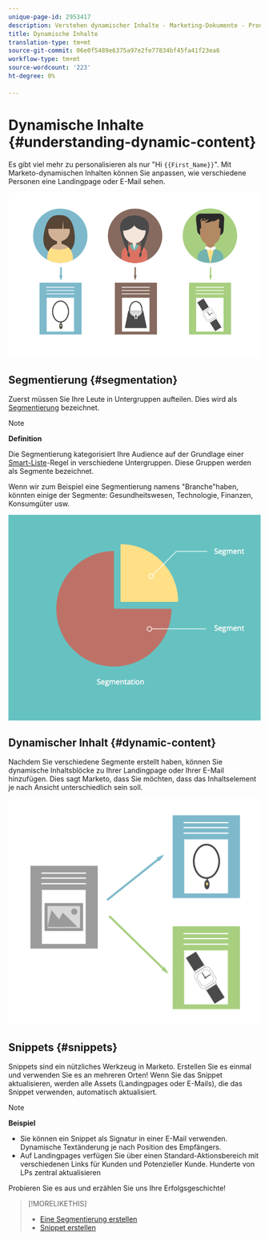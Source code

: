 ```yaml
---
unique-page-id: 2953417
description: Verstehen dynamischer Inhalte - Marketing-Dokumente - Produktdokumentation
title: Dynamische Inhalte
translation-type: tm+mt
source-git-commit: 06e0f5489e6375a97e2fe77834bf45fa41f23ea6
workflow-type: tm+mt
source-wordcount: '223'
ht-degree: 0%

---
```



# Dynamische Inhalte {#understanding-dynamic-content}

Es gibt viel mehr zu personalisieren als nur &quot;Hi `{{First_Name}}`&quot;. Mit Marketo-dynamischen Inhalten können Sie anpassen, wie verschiedene Personen eine Landingpage oder E-Mail sehen.

![](assets/artboard-1.png)

## Segmentierung {#segmentation}

Zuerst müssen Sie Ihre Leute in Untergruppen aufteilen. Dies wird als [Segmentierung](/help/marketo/product-docs/personalization/segmentation-and-snippets/segmentation/create-a-segmentation.md) bezeichnet.

>[!NOTE]
>
>**Definition**
>
>Die Segmentierung kategorisiert Ihre Audience auf der Grundlage einer [Smart-Liste](/help/marketo/product-docs/core-marketo-concepts/smart-campaigns/understanding-smart-campaigns.md)-Regel in verschiedene Untergruppen. Diese Gruppen werden als Segmente bezeichnet.

Wenn wir zum Beispiel eine Segmentierung namens &quot;Branche&quot;haben, könnten einige der Segmente: Gesundheitswesen, Technologie, Finanzen, Konsumgüter usw.

![](assets/artboard-2.png)

## Dynamischer Inhalt {#dynamic-content}

Nachdem Sie verschiedene Segmente erstellt haben, können Sie dynamische Inhaltsblöcke zu Ihrer Landingpage oder Ihrer E-Mail hinzufügen. Dies sagt Marketo, dass Sie möchten, dass das Inhaltselement je nach Ansicht unterschiedlich sein soll.

![](assets/artboard-3.png)

## Snippets {#snippets}

[](/help/marketo/product-docs/personalization/segmentation-and-snippets/snippets/create-a-snippet.md) Snippets sind ein nützliches Werkzeug in Marketo. Erstellen Sie es einmal und verwenden Sie es an mehreren Orten! Wenn Sie das Snippet aktualisieren, werden alle Assets (Landingpages oder E-Mails), die das Snippet verwenden, automatisch aktualisiert.

>[!NOTE]
>
>**Beispiel**
>
>* Sie können ein Snippet als Signatur in einer E-Mail verwenden. Dynamische Textänderung je nach Position des Empfängers.
>* Auf Landingpages verfügen Sie über einen Standard-Aktionsbereich mit verschiedenen Links für Kunden und Potenzieller Kunde. Hunderte von LPs zentral aktualisieren


Probieren Sie es aus und erzählen Sie uns Ihre Erfolgsgeschichte!

>[!MORELIKETHIS]
>
>* [Eine Segmentierung erstellen](/help/marketo/product-docs/personalization/segmentation-and-snippets/segmentation/create-a-segmentation.md)
>* [Snippet erstellen](/help/marketo/product-docs/personalization/segmentation-and-snippets/snippets/create-a-snippet.md)

